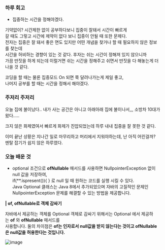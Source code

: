 ### 하루 회고

- 집중하는 시간을 정해야겠다.  

기약없이? 시간제한 없이 공부하다보니 집중이 잘돼서 시간이 빠르게   
갈 때도 그렇고 시간에 제약이 없다 보니 집중이 안될 때 또한 문제다.  
 전자는 집중은 잘 돼서 좋은 면도 있지만 어떤 개념을 찾거나 할 때 필요하지 않은 정보를 찾는데  
 시간을 허비하는 경향이 있는 것 같다. 후자는 쉬는 시간이 정해져 있지 않으니까    
가끔 딴짓을 하게 되는데 이럴거면 쉬는 시간을 정해주고 쉬면서 딴짓을 다 해놓는게 더 나을 것 같다.   
    
코딩을 할 때는 물론 집중모드 On 되면 쭉 달려나가는게 제일 좋고,  
나머지 공부를 할 때는 시간을 정해서 해야겠다.  
  
### 주저리 주저리  
   
오늘 집에 불이났다.. 내가 사는 공간은 아니고 아래아래 집에 불이나서,,, 소방차 10대가 왔다.....  

크지 않은 화제였여서 빠르게 화제가 진압되었는데 하루 내내 집중을 잘 못한 것 같다.  

이미 끝난 상황은 지나간 일로 마무리하고 머리에서 지워야하는데, 난 아직 어린걸까? 멘탈 잡기가 쉽지 않은 하루였다.  

### 오늘 배운 것  

- optional 조건으로 **ofNullable** 매서드를 사용하면 NullpointerException 없이 null 값을 저장하여,  
 if(**.ispresent()){ } 로 null 일 때 원하는 코드를 실행 시킬 수 있다.     
Java Optional 클래스는 Java 8에서 추가되었으며 자바의 고질적인 문제인    
NullpointerException 문제를 해결할 수 있는 방법을 제공합니다.  

**| of, ofNullable로 객체 감싸기**  

자바에서 제공하는 객체를 Optional 객체로 감싸기 위해서는 Optional 에서 제공하는 **of** 와 **ofNullable** 매서드를  
 사용합니다. 둘의 차이점은 **of는 인자로서 null값을 받지 않는다는 것이고 ofNullable은 null값을 허용한다는 것입니다.**  

![image](https://user-images.githubusercontent.com/80080041/125657842-9030535b-8dd1-4dfb-b9f4-fc392f052274.png)
